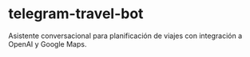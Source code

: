 # telegram-travel-bot
Asistente conversacional para planificación de viajes con integración a OpenAI y Google Maps.
